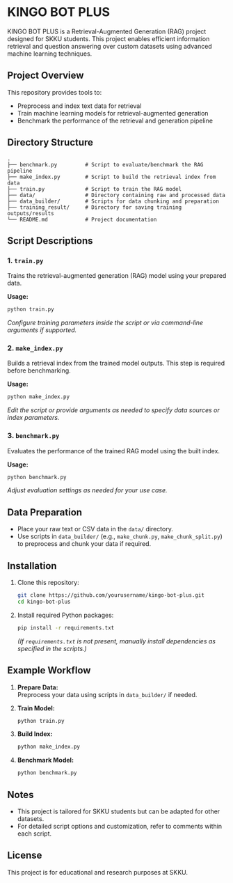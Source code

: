 # KINGO BOT PLUS

KINGO BOT PLUS is a Retrieval-Augmented Generation (RAG) project designed for SKKU students. This project enables efficient information retrieval and question answering over custom datasets using advanced machine learning techniques.

## Project Overview

This repository provides tools to:
- Preprocess and index text data for retrieval
- Train machine learning models for retrieval-augmented generation
- Benchmark the performance of the retrieval and generation pipeline

## Directory Structure

```
.
├── benchmark.py         # Script to evaluate/benchmark the RAG pipeline
├── make_index.py        # Script to build the retrieval index from data
├── train.py             # Script to train the RAG model
├── data/                # Directory containing raw and processed data
├── data_builder/        # Scripts for data chunking and preparation
├── training_result/     # Directory for saving training outputs/results
└── README.md            # Project documentation
```

## Script Descriptions

### 1. `train.py`
Trains the retrieval-augmented generation (RAG) model using your prepared data.

**Usage:**
```bash
python train.py
```
*Configure training parameters inside the script or via command-line arguments if supported.*

### 2. `make_index.py`
Builds a retrieval index from the trained model outputs. This step is required before benchmarking.

**Usage:**
```bash
python make_index.py
```
*Edit the script or provide arguments as needed to specify data sources or index parameters.*

### 3. `benchmark.py`
Evaluates the performance of the trained RAG model using the built index.

**Usage:**
```bash
python benchmark.py
```
*Adjust evaluation settings as needed for your use case.*

## Data Preparation

- Place your raw text or CSV data in the `data/` directory.
- Use scripts in `data_builder/` (e.g., `make_chunk.py`, `make_chunk_split.py`) to preprocess and chunk your data if required.

## Installation

1. Clone this repository:
    ```bash
    git clone https://github.com/yourusername/kingo-bot-plus.git
    cd kingo-bot-plus
    ```
2. Install required Python packages:
    ```bash
    pip install -r requirements.txt
    ```
    *(If `requirements.txt` is not present, manually install dependencies as specified in the scripts.)*

## Example Workflow

1. **Prepare Data:**  
   Preprocess your data using scripts in `data_builder/` if needed.

2. **Train Model:**  
   ```bash
   python train.py
   ```

3. **Build Index:**  
   ```bash
   python make_index.py
   ```

4. **Benchmark Model:**  
   ```bash
   python benchmark.py
   ```

## Notes

- This project is tailored for SKKU students but can be adapted for other datasets.
- For detailed script options and customization, refer to comments within each script.

## License

This project is for educational and research purposes at SKKU.
